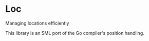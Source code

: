 
# Loc

Managing locations efficiently

This library is an SML port of the Go compiler's position handling.

